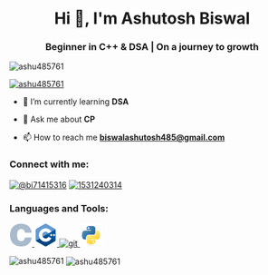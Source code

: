 <h1 align="center">Hi 👋, I'm Ashutosh Biswal</h1>
<h3 align="center">Beginner in C++ & DSA | On a journey to growth</h3>

<p align="left"> <img src="https://komarev.com/ghpvc/?username=ashu485761&label=Profile%20views&color=0e75b6&style=flat" alt="ashu485761" /> </p>

<p align="left"> <a href="https://github.com/ryo-ma/github-profile-trophy"><img src="https://github-profile-trophy.vercel.app/?username=ashu485761" alt="ashu485761" /></a> </p>

- 🌱 I’m currently learning **DSA**

- 💬 Ask me about **CP**

- 📫 How to reach me **biswalashutosh485@gmail.com**

<h3 align="left">Connect with me:</h3>
<p align="left">
<a href="https://twitter.com/@bi71415316" target="blank"><img align="center" src="https://raw.githubusercontent.com/rahuldkjain/github-profile-readme-generator/master/src/images/icons/Social/twitter.svg" alt="@bi71415316" height="30" width="40" /></a>
<!-- <a href="https://instagram.com/_ashutosh_184" target="blank"><img align="center" src="https://raw.githubusercontent.com/rahuldkjain/github-profile-readme-generator/master/src/images/icons/Social/instagram.svg" alt="_ashutosh_184" height="30" width="40" /></a> -->
<a href="https://discord.gg/1531240314" target="blank"><img align="center" src="https://raw.githubusercontent.com/rahuldkjain/github-profile-readme-generator/master/src/images/icons/Social/discord.svg" alt="1531240314" height="30" width="40" /></a>
</p>

<h3 align="left">Languages and Tools:</h3>
<p align="left"> <a href="https://www.cprogramming.com/" target="_blank" rel="noreferrer"> <img src="https://raw.githubusercontent.com/devicons/devicon/master/icons/c/c-original.svg" alt="c" width="40" height="40"/> </a> <a href="https://www.w3schools.com/cpp/" target="_blank" rel="noreferrer"> <img src="https://raw.githubusercontent.com/devicons/devicon/master/icons/cplusplus/cplusplus-original.svg" alt="cplusplus" width="40" height="40"/> </a> <a href="https://git-scm.com/" target="_blank" rel="noreferrer"> <img src="https://www.vectorlogo.zone/logos/git-scm/git-scm-icon.svg" alt="git" width="40" height="40"/> </a> <a href="https://www.python.org" target="_blank" rel="noreferrer"> <img src="https://raw.githubusercontent.com/devicons/devicon/master/icons/python/python-original.svg" alt="python" width="40" height="40"/> </a> </p>

<p><img align="left" src="https://github-readme-stats.vercel.app/api/top-langs?username=ashu485761&show_icons=true&locale=en&layout=compact" alt="ashu485761" /></p>

<p>&nbsp;<img align="center" src="https://github-readme-stats.vercel.app/api?username=ashu485761&show_icons=true&locale=en" alt="ashu485761" /></p>
